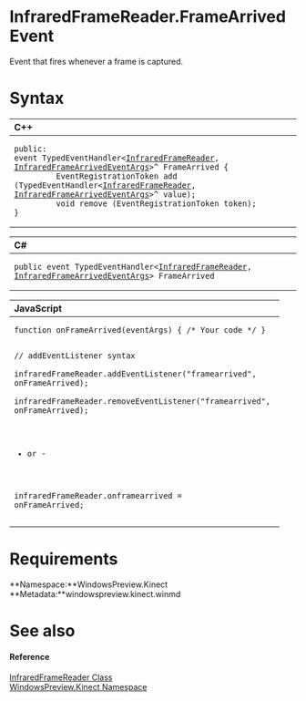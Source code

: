 InfraredFrameReader.FrameArrived Event  
======================================  

Event that fires whenever a frame is captured.<span id="syntaxSection"></span>

Syntax  
======  

<table>
<colgroup>
<col width="100%" />
</colgroup>
<thead>
<tr class="header">
<th align="left">C++</th>
</tr>
</thead>
<tbody>
<tr class="odd">
<td align="left"><pre><code>public:  
event TypedEventHandler&lt;<a href="../../InfraredFrameReader_Class.md">InfraredFrameReader</a>, <a href="../../InfraredFrameArrivedEventA.md">InfraredFrameArrivedEventArgs</a>&gt;^ FrameArrived {  
         EventRegistrationToken add (TypedEventHandler&lt;<a href="../../InfraredFrameReader_Class.md">InfraredFrameReader</a>, <a href="../../InfraredFrameArrivedEventA.md">InfraredFrameArrivedEventArgs</a>&gt;^ value);  
         void remove (EventRegistrationToken token);  
}</code></pre></td>
</tr>
</tbody>
</table>

<table>
<colgroup>
<col width="100%" />
</colgroup>
<thead>
<tr class="header">
<th align="left">C#</th>
</tr>
</thead>
<tbody>
<tr class="odd">
<td align="left"><pre><code>public event TypedEventHandler&lt;<a href="../../InfraredFrameReader_Class.md">InfraredFrameReader</a>, <a href="../../InfraredFrameArrivedEventA.md">InfraredFrameArrivedEventArgs</a>&gt; FrameArrived</code></pre></td>
</tr>
</tbody>
</table>

<table>
<colgroup>
<col width="100%" />
</colgroup>
<thead>
<tr class="header">
<th align="left">JavaScript</th>
</tr>
</thead>
<tbody>
<tr class="odd">
<td align="left"><pre><code>function onFrameArrived(eventArgs) { /* Your code */ }  

// addEventListener syntax  
infraredFrameReader.addEventListener(&quot;framearrived&quot;, onFrameArrived);  
infraredFrameReader.removeEventListener(&quot;framearrived&quot;, onFrameArrived);  

- or -  

infraredFrameReader.onframearrived = onFrameArrived;</code></pre></td>
</tr>
</tbody>
</table>

<span id="requirements"></span>

Requirements  
============  

**Namespace:**WindowsPreview.Kinect  
**Metadata:**windowspreview.kinect.winmd  

<span id="ID4EX"></span>

See also  
========  

<span id="ID4EZ"></span>
#### Reference  

[InfraredFrameReader Class](../../InfraredFrameReader_Class.md)  
 [WindowsPreview.Kinect Namespace](../../../Kinect.md)  



<!--Please do not edit the data in the comment block below.-->
<!--
TOCTitle : FrameArrived Event
RLTitle : InfraredFrameReader.FrameArrived Event
KeywordK : FrameArrived event
KeywordK : InfraredFrameReader.FrameArrived event
KeywordF : WindowsPreview.Kinect.InfraredFrameReader.FrameArrived
KeywordF : InfraredFrameReader.FrameArrived
KeywordF : FrameArrived
KeywordF : WindowsPreview.Kinect.InfraredFrameReader.FrameArrived
KeywordA : E:WindowsPreview.Kinect.InfraredFrameReader.FrameArrived
AssetID : E:WindowsPreview.Kinect.InfraredFrameReader.FrameArrived
Locale : en-us
CommunityContent : 1
APIType : Managed
APILocation : windowspreview.kinect.winmd
APIName : WindowsPreview.Kinect.InfraredFrameReader.FrameArrived
TargetOS : Windows
TopicType : kbSyntax
DevLang : VB
DevLang : CSharp
DevLang : JavaScript
DevLang : C++
DocSet : K4Wv2
ProjType : K4Wv2Proj
Technology : Kinect for Windows
Product : Kinect for Windows SDK v2
productversion : 20
-->

